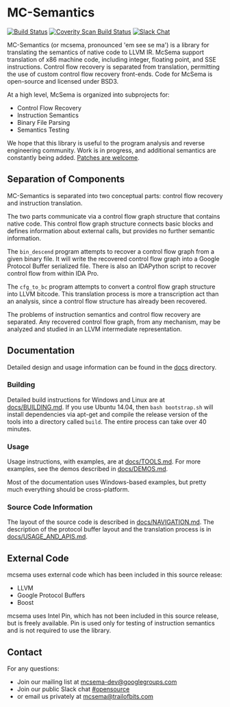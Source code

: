 MC-Semantics
============

[![Build Status](https://travis-ci.org/trailofbits/mcsema.svg?branch=master)](https://travis-ci.org/trailofbits/mcsema)
[![Coverity Scan Build Status](https://scan.coverity.com/projects/4144/badge.svg)](https://scan.coverity.com/projects/4144)
[![Slack Chat](http://pwning.herokuapp.com/badge.svg)](https://pwning.herokuapp.com/)

MC-Semantics (or mcsema, pronounced 'em see se ma') is a library for translating the semantics of native code to LLVM IR. McSema support translation of x86 machine code, including integer, floating point, and SSE instructions. Control flow recovery is separated from translation, permitting the use of custom control flow recovery front-ends. Code for McSema is open-source and licensed under BSD3.

At a high level, McSema is organized into subprojects for:
* Control Flow Recovery
* Instruction Semantics
* Binary File Parsing
* Semantics Testing

We hope that this library is useful to the program analysis and reverse engineering community. Work is in progress, and additional semantics are constantly being added. [Patches are welcome](https://github.com/trailofbits/mcsema/issues).

## Separation of Components

MC-Semantics is separated into two conceptual parts: control flow recovery and instruction translation. 

The two parts communicate via a control flow graph structure that contains native code. This control flow graph structure connects basic blocks and defines information about external calls, but provides no further semantic information.

The `bin_descend` program attempts to recover a control flow graph from a given binary file. It will write the recovered control flow graph into a Google Protocol Buffer serialized file. There is also an IDAPython script to recover control flow from within IDA Pro.

The `cfg_to_bc` program attempts to convert a control flow graph structure into LLVM bitcode. This translation process is more a transcription act than an analysis, since a control flow structure has already been recovered.

The problems of instruction semantics and control flow recovery are separated. Any recovered control flow graph, from any mechanism, may be analyzed and studied in an LLVM intermediate representation. 

## Documentation

Detailed design and usage information can be found in the [docs](docs/) directory.

### Building

Detailed build instructions for Windows and Linux are at [docs/BUILDING.md](docs/BUILDING.md). If you use Ubuntu 14.04, then `bash bootstrap.sh` will install dependencies via apt-get and compile the release version of the tools into a directory called `build`. The entire process can take over 40 minutes. 

### Usage

Usage instructions, with examples, are at [docs/TOOLS.md](docs/TOOLS.md). For more examples, see the demos described in [docs/DEMOS.md](docs/DEMOS.md).

Most of the documentation uses Windows-based examples, but pretty much everything should be cross-platform.

### Source Code Information 

The layout of the source code is described in [docs/NAVIGATION.md](docs/NAVIGATION.md). The description of the protocol buffer layout and the translation process is in [docs/USAGE_AND_APIS.md](docs/USAGE_AND_APIS.md).

## External Code
mcsema uses external code which has been included in this source release:
 * LLVM
 * Google Protocol Buffers
 * Boost

mcsema uses Intel Pin, which has not been included in this source release, but is freely available. Pin is used only for testing of instruction semantics and is not required to use the library.

## Contact

For any questions:
* Join our mailing list at [mcsema-dev@googlegroups.com](https://groups.google.com/forum/?hl=en#!forum/mcsema-dev)
* Join our public Slack chat [#opensource](https://pwning.herokuapp.com/)
* or email us privately at mcsema@trailofbits.com
